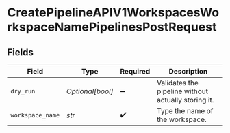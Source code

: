 # CreatePipelineAPIV1WorkspacesWorkspaceNamePipelinesPostRequest


## Fields

| Field                                               | Type                                                | Required                                            | Description                                         |
| --------------------------------------------------- | --------------------------------------------------- | --------------------------------------------------- | --------------------------------------------------- |
| `dry_run`                                           | *Optional[bool]*                                    | :heavy_minus_sign:                                  | Validates the pipeline without actually storing it. |
| `workspace_name`                                    | *str*                                               | :heavy_check_mark:                                  | Type the name of the workspace.                     |